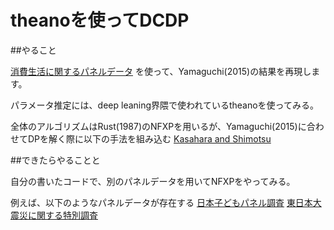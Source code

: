 # theanoを使ってDCDP

##やること

[消費生活に関するパネルデータ](http://www.kakeiken.or.jp/jp/index.html)
を使って、Yamaguchi(2015)の結果を再現します。

パラメータ推定には、deep leaning界隈で使われているtheanoを使ってみる。

全体のアルゴリズムはRust(1987)のNFXPを用いるが、Yamaguchi(2015)に合わせてDPを解く際に以下の手法を組み込む
[Kasahara and Shimotsu](http://faculty.arts.ubc.ca/hkasahara/workingpapers/sequential_estimation.pdf)

##できたらやることと

自分の書いたコードで、別のパネルデータを用いてNFXPをやってみる。

例えば、以下のようなパネルデータが存在する
[日本子どもパネル調査](http://www.pdrc.keio.ac.jp/open/post.html)
[東日本大震災に関する特別調査](http://www.pdrc.keio.ac.jp/open/about-shinsai-panel.html)

